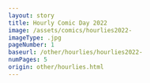```yaml
---
layout: story
title: Hourly Comic Day 2022
image: /assets/comics/hourlies2022-
imageType: .jpg
pageNumber: 1
baseurl: /other/hourlies/hourlies2022-
numPages: 5
origin: other/hourlies.html
---
```

